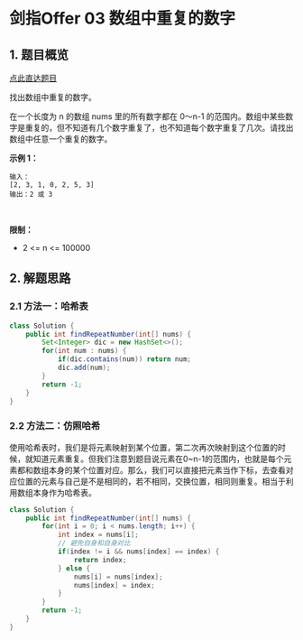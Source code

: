 # 剑指Offer 03 数组中重复的数字

## 1. 题目概览

[点此直达题目](https://leetcode-cn.com/problems/shu-zu-zhong-zhong-fu-de-shu-zi-lcof/)

找出数组中重复的数字。


在一个长度为 n 的数组 nums 里的所有数字都在 0～n-1 的范围内。数组中某些数字是重复的，但不知道有几个数字重复了，也不知道每个数字重复了几次。请找出数组中任意一个重复的数字。

**示例 1：**

```
输入：
[2, 3, 1, 0, 2, 5, 3]
输出：2 或 3 
```
 

**限制：**

* 2 <= n <= 100000

## 2. 解题思路

### 2.1 方法一：哈希表

```java
class Solution {
    public int findRepeatNumber(int[] nums) {
        Set<Integer> dic = new HashSet<>();
        for(int num : nums) {
            if(dic.contains(num)) return num;
            dic.add(num);
        }
        return -1;
    }
}
```

### 2.2 方法二：仿照哈希

使用哈希表时，我们是将元素映射到某个位置，第二次再次映射到这个位置的时候，就知道元素重复。但我们注意到题目说元素在0~n-1的范围内，也就是每个元素都和数组本身的某个位置对应。那么，我们可以直接把元素当作下标，去查看对应位置的元素与自己是不是相同的，若不相同，交换位置，相同则重复。相当于利用数组本身作为哈希表。

```java
class Solution {
    public int findRepeatNumber(int[] nums) {
        for(int i = 0; i < nums.length; i++) {
            int index = nums[i];
            // 避免自身和自身对比
            if(index != i && nums[index] == index) {
                return index;
            } else {
                nums[i] = nums[index];
                nums[index] = index;
            }
        }
        return -1;
    }
}
```